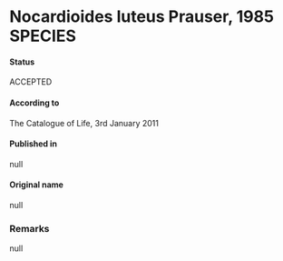 # Nocardioides luteus Prauser, 1985 SPECIES

#### Status
ACCEPTED

#### According to
The Catalogue of Life, 3rd January 2011

#### Published in
null

#### Original name
null

### Remarks
null